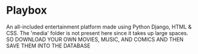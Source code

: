 # Playbox
An all-included entertainment platform made using Python Django, HTML & CSS.
The 'media' folder is not present here since it takes up large spaces.
SO DOWNLOAD YOUR OWN MOVIES, MUSIC, AND COMICS AND THEN SAVE THEM INTO THE DATABASE
